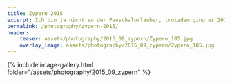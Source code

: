 ```yaml
---
title: Zypern 2015
excerpt: Ich bin ja nicht so der Pauschalurlauber, trotzdem ging es 2015 für eine Woche in ein Hotel auf Zypern.
permalink: /photography/zypern-2015/
header:
    teaser: assets/photography/2015_09_zypern/Zypern_185.jpg
    overlay_image: assets/photography/2015_09_zypern/Zypern_185.jpg
---
```


{% include image-gallery.html folder="/assets/photography/2015_09_zypern" %}
